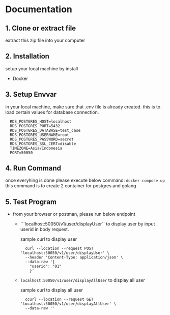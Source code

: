 # Documentation

## 1. Clone or extract file

extract this zip file into your computer

## 2. Installation

setup your local machine by install 

- Docker 

## 3. Setup Envvar

in your local machine, make sure that .env file is already created. this is to load certain values for database connection.

```
  RDS_POSTGRES_HOST=localhost
  RDS_POSTGRES_PORT=5432
  RDS_POSTGRES_DATABASE=test_case
  RDS_POSTGRES_USERNAME=root
  RDS_POSTGRES_PASSWORD=secret
  RDS_POSTGRES_SSL_CERT=disable
  TIMEZONE=Asia/Indonesia
  PORT=50050
```
## 4. Run Command

once everyhing is done please execute below command: 
`docker-compose up` this command is to create 2 container for postgres and golang

## 5. Test Program

- from your browser or postman, please run below endpoint
    - ```localhost:50050/v1/user/displayUser`` to display user by input userid in body request.

      sample curl to display user

      ```
        curl --location --request POST 'localhost:50050/v1/user/displayUser' \
        --header 'Content-Type: application/json' \
        --data-raw '{
          "userid": "01"
          }'

      ```

    - ```localhost:50050/v1/user/displayAllUser``` to display all user

      sample curl to display all user

      ```
        ccurl --location --request GET 'localhost:50050/v1/user/displayAllUser' \
        --data-raw ''

      ```





